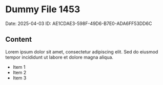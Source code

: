 # Dummy File 1453

Date: 2025-04-03
ID: AE1CDAE3-598F-49D6-B7E0-ADA6FF53DD6C

## Content

Lorem ipsum dolor sit amet, consectetur adipiscing elit.
Sed do eiusmod tempor incididunt ut labore et dolore magna aliqua.

* Item 1
* Item 2
* Item 3

